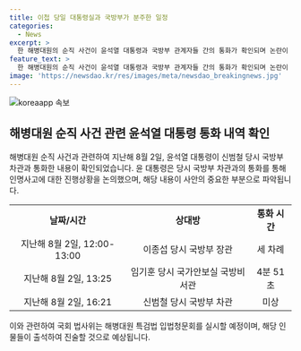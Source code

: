 ```yaml
---
title: 이첩 당일 대통령실과 국방부가 분주한 일정
categories:
  - News
excerpt: >
  한 해병대원의 순직 사건이 윤석열 대통령과 국방부 관계자들 간의 통화가 확인되며 논란이 일고 있습니다. 윤 대통령은 사건 기록이 경찰에 이첩된 직후, 장관과 비서관 등과 통화를 진행한 것으로 드러났습니다. 해당 대화의 내용은 확인되지 않았지만, 이와 관련한 입법청문회가 예정되어 있습니다. 관계자는 대화는 문제가 아니지만 수사 중인 사안에 언급하는 것은 부적절하다고 밝혔습니다.
feature_text: >
  한 해병대원의 순직 사건이 윤석열 대통령과 국방부 관계자들 간의 통화가 확인되며 논란이 일고 있습니다. 윤 대통령은 사건 기록이 경찰에 이첩된 직후, 장관과 비서관 등과 통화를 진행한 것으로 드러났습니다. 해당 대화의 내용은 확인되지 않았지만, 이와 관련한 입법청문회가 예정되어 있습니다. 관계자는 대화는 문제가 아니지만 수사 중인 사안에 언급하는 것은 부적절하다고 밝혔습니다.
image: 'https://newsdao.kr/res/images/meta/newsdao_breakingnews.jpg'
---
```


<p><img src="https://newsdao.kr/res/images/meta/newsdao_breakingnews.jpg" alt="koreaapp 속보" /></p>

<h2 data-ke-size="size26">해병대원 순직 사건 관련 윤석열 대통령 통화 내역 확인</h2>

<p data-ke-size="size16">해병대원 순직 사건과 관련하여 지난해 8월 2일, 윤석열 대통령이 신범철 당시 국방부 차관과 통화한 내용이 확인되었습니다. 윤 대통령은 당시 국방부 차관과의 통화를 통해 인명사고에 대한 진행상황을 논의했으며, 해당 내용이 사안의 중요한 부분으로 파악됩니다.</p>

<table>
  <tr>
    <td style="text-align: center; height: 17px;"><b>날짜/시간</b></td>
    <td style="text-align: center; height: 17px;"><b>상대방</b></td>
    <td style="text-align: center; height: 17px;"><b>통화 시간</b></td>
  </tr>
  <tr>
    <td style="text-align: center; height: 17px;">지난해 8월 2일, 12:00-13:00</td>
    <td style="text-align: center; height: 17px;">이종섭 당시 국방부 장관</td>
    <td style="text-align: center; height: 17px;">세 차례</td>
  </tr>
  <tr>
    <td style="text-align: center; height: 17px;">지난해 8월 2일, 13:25</td>
    <td style="text-align: center; height: 17px;">임기훈 당시 국가안보실 국방비서관</td>
    <td style="text-align: center; height: 17px;">4분 51초</td>
  </tr>
  <tr>
    <td style="text-align: center; height: 17px;">지난해 8월 2일, 16:21</td>
    <td style="text-align: center; height: 17px;">신범철 당시 국방부 차관</td>
    <td style="text-align: center; height: 17px;">미상</td>
  </tr>
</table>

<p data-ke-size="size16">이와 관련하여 국회 법사위는 해병대원 특검법 입법청문회를 실시할 예정이며, 해당 인물들이 출석하여 진술할 것으로 예상됩니다.</p>

